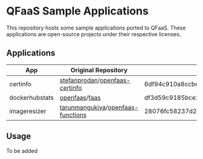 # QFaaS Sample Applications

This repository hosts some sample applications ported to QFaaS. 
These applications are open-source projects under their respective licenses.

## Applications

|App|Original Repository|Commit SHA|
|---|-------------------|-----------|
|certinfo|[stefanprodan](https://github.com/stefanprodan)/[openfaas-certinfo](https://github.com/stefanprodan/openfaas-certinfo)|6df94c910a8ccbe550973c4069c7d29791c4e697|
|dockerhubstats|[openfaas](https://github.com/openfaas)/[faas](https://github.com/openfaas/faas)|df3d59c9185bce202292843cab6b99a42459a204|
|imageresizer|[tarunmangukiya](https://github.com/tarunmangukiya)/[openfaas-functions](https://github.com/tarunmangukiya/openfaas-functions)|28076fc58237d22a414f10f4473413001e7c8e54|

## Usage

To be added